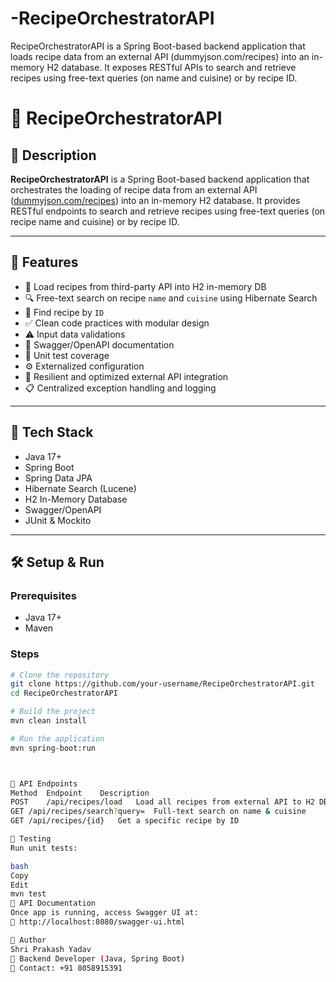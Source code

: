 # -RecipeOrchestratorAPI
RecipeOrchestratorAPI is a Spring Boot-based backend application that loads recipe data from an external API (dummyjson.com/recipes) into an in-memory H2 database. It exposes RESTful APIs to search and retrieve recipes using free-text queries (on name and cuisine) or by recipe ID.

# 🍲 RecipeOrchestratorAPI

## 📌 Description
**RecipeOrchestratorAPI** is a Spring Boot-based backend application that orchestrates the loading of recipe data from an external API ([dummyjson.com/recipes](https://dummyjson.com/recipes)) into an in-memory H2 database. It provides RESTful endpoints to search and retrieve recipes using free-text queries (on recipe name and cuisine) or by recipe ID.

---

## 🚀 Features

- 🔄 Load recipes from third-party API into H2 in-memory DB
- 🔍 Free-text search on recipe `name` and `cuisine` using Hibernate Search
- 🔎 Find recipe by `ID`
- ✅ Clean code practices with modular design
- ⚠️ Input data validations
- 📄 Swagger/OpenAPI documentation
- 🧪 Unit test coverage
- ⚙️ Externalized configuration
- 🔁 Resilient and optimized external API integration
- 📋 Centralized exception handling and logging

---

## 📂 Tech Stack

- Java 17+
- Spring Boot
- Spring Data JPA
- Hibernate Search (Lucene)
- H2 In-Memory Database
- Swagger/OpenAPI
- JUnit & Mockito

---

## 🛠️ Setup & Run

### Prerequisites
- Java 17+
- Maven

### Steps

```bash
# Clone the repository
git clone https://github.com/your-username/RecipeOrchestratorAPI.git
cd RecipeOrchestratorAPI

# Build the project
mvn clean install

# Run the application
mvn spring-boot:run



🔗 API Endpoints
Method	Endpoint	Description
POST	/api/recipes/load	Load all recipes from external API to H2 DB
GET	/api/recipes/search?query=	Full-text search on name & cuisine
GET	/api/recipes/{id}	Get a specific recipe by ID

🧪 Testing
Run unit tests:

bash
Copy
Edit
mvn test
📘 API Documentation
Once app is running, access Swagger UI at:
📍 http://localhost:8080/swagger-ui.html

🙌 Author
Shri Prakash Yadav
💼 Backend Developer (Java, Spring Boot)
📧 Contact: +91 8058915391
